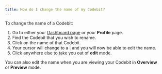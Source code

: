 ```yaml
---
title: How do I change the name of my Codebit?
---
```


To change the name of a Codebit:

1. Go to either your [Dashboard page](http://www.codecademy.com/dashboard) or your **Profile** page.
2. Find the Codebit that you wish to rename.
3. Click on the name of that Codebit.
4. Your cursor will change to a | and you will now be able to edit the name.
5. Click anywhere else to take you out of **edit** mode.

You can also edit the name when you are viewing your Codebit in **Overview** or **Preview** mode.
